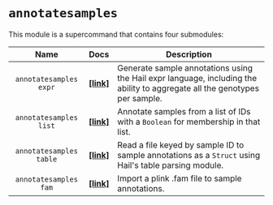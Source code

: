 # `annotatesamples`

This module is a supercommand that contains four submodules:

Name | Docs | Description
:-:  | :-: | ---
`annotatesamples expr` | [**\[link\]**](AnnotateSamplesExpr.md) | Generate sample annotations using the Hail expr language, including the ability to aggregate all the genotypes per sample.
`annotatesamples list` | [**\[link\]**](AnnotateSamplesList.md) | Annotate samples from a list of IDs with a `Boolean` for membership in that list.
`annotatesamples table` | [**\[link\]**](AnnotateSamplesTable.md) | Read a file keyed by sample ID to sample annotations as a `Struct` using Hail's table parsing module.
`annotatesamples fam` | [**\[link\]**](AnnotateSamplesFam.md) | Import a plink .fam file to sample annotations.